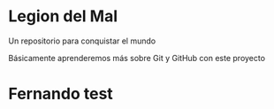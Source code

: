 # Legion del Mal
Un repositorio para conquistar el mundo

Básicamente aprenderemos más sobre Git y GitHub con este proyecto


# Fernando test

